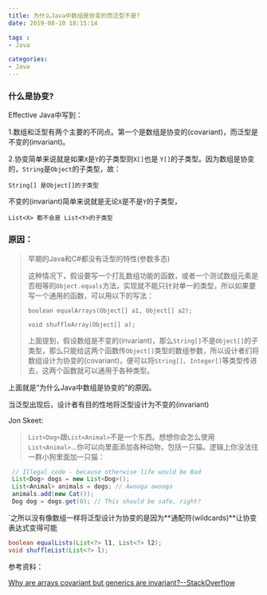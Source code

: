 ```yaml
---
title: 为什么Java中数组是协变的而泛型不是?
date: 2019-08-10 18:15:14

tags :
- Java

categories: 
- Java
---
```


### 什么是协变?

Effective Java中写到：

1.数组和泛型有两个主要的不同点。第一个是数组是协变的(covariant)，而泛型是不变的(invariant)。

2.协变简单来说就是如果`X`是`Y`的子类型则`X[]`也是 `Y[]`的子类型。因为数组是协变的，`String`是`Object`的子类型，故：

`String[] 是Object[]的子类型`

不变的(invariant)简单来说就是无论`X`是不是`Y`的子类型，

`List<X> 都不会是 List<Y>的子类型`

### 原因：

> 早期的Java和C#都没有泛型的特性(参数多态)
>
> 这种情况下，假设要写一个打乱数组功能的函数，或者一个测试数组元素是否相等的`Object.equals`方法，实现就不能只针对单一的类型，所以如果要写一个通用的函数，可以用以下的写法：
>
> `boolean equalArrays(Object[] a1, Object[] a2);`
>
> `void shuffleArray(Object[] a);`
>
> 上面提到，假设数组是不变的(invariant)，那么`String[]`不是`Object[]`的子类型，那么只能给这两个函数传`Object[]`类型的数组参数，所以设计者们将数组设计为协变的(covariant)，便可以将`String[]`、`Integer[]`等类型传进去，这两个函数就可以通用于各种类型。

上面就是“为什么Java中数组是协变的”的原因。

当泛型出现后，设计者有目的性地将泛型设计为不变的(invariant)

Jon Skeet:

> `List<Dog>`跟`List<Animal>`不是一个东西。想想你会怎么使用`List<Animal>`...你可以向里面添加各种动物，包括一只猫。逻辑上你没法往一群小狗里面加一只猫：

```java
 // Illegal code - because otherwise life would be Bad
 List<Dog> dogs = new List<Dog>();
 List<Animal> animals = dogs; // Awooga awooga
 animals.add(new Cat());
 Dog dog = dogs.get(0); // This should be safe, right?
```



`之所以没有像数组一样将泛型设计为协变的是因为**通配符(wildcards)**让协变表达式变得可能

```java
boolean equalLists(List<?> l1, List<?> l2);
void shuffleList(List<?> l);
```

参考资料：

[Why are arrays covariant but generics are invariant?--StackOverflow](https://stackoverflow.com/questions/18666710/why-are-arrays-covariant-but-generics-are-invariant)